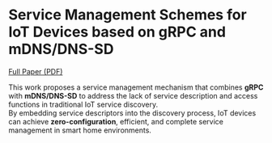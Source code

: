 # Service Management Schemes for IoT Devices based on gRPC and mDNS/DNS-SD
[Full Paper (PDF)](paper.pdf)

This work proposes a service management mechanism that combines **gRPC** with **mDNS/DNS-SD** to address the lack of service description and access functions in traditional IoT service discovery.  
By embedding service descriptors into the discovery process, IoT devices can achieve **zero-configuration**, efficient, and complete service management in smart home environments.
